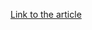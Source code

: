 [Link to the article](https://www.securityweek.com/iranian-hackers-use-iocontrol-malware-to-target-ot-iot-devices-in-us-israel/)
